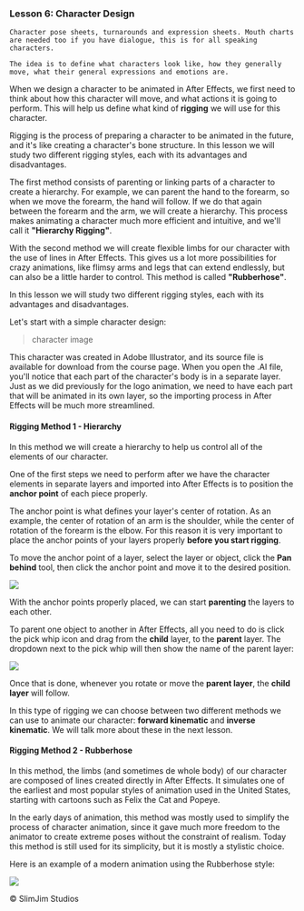 ### Lesson 6: Character Design

```
Character pose sheets, turnarounds and expression sheets. Mouth charts are needed too if you have dialogue, this is for all speaking characters.

The idea is to define what characters look like, how they generally move, what their general expressions and emotions are.

```


When we design a character to be animated in After Effects, we first need to think about how this character will move, and what actions it is going to perform. This will help us define what kind of **rigging** we will use for this character.

Rigging is the process of preparing a character to be animated in the future, and it's like creating a character's bone structure. In this lesson we will study two different rigging styles, each with its advantages and disadvantages.

The first method consists of parenting or linking parts of a character to create a hierarchy. For example, we can parent the hand to the forearm, so when we move the forearm, the hand will follow. If we do that again between the forearm and the arm, we will create a hierarchy. This process makes animating a character much more efficient and intuitive, and we'll call it **"Hierarchy Rigging"**.

With the second method we will create flexible limbs for our character with the use of lines in After Effects. This gives us a lot more possibilities for crazy animations, like flimsy arms and legs that can extend endlessly, but can also be a little harder to control. This method is called **"Rubberhose"**.

In this lesson we will study two different rigging styles, each with its advantages and disadvantages.

Let's start with a simple character design:

>character image

This character was created in Adobe Illustrator, and its source file is available for download from the course page. When you open the .AI file, you'll notice that each part of the character's body is in a separate layer. Just as we did previously for the logo animation, we need to have each part that will be animated in its own layer, so the importing process in After Effects will be much more streamlined.

#### Rigging Method 1 - Hierarchy

In this method we will create a hierarchy to help us control all of the elements of our character.

One of the first steps we need to perform after we have the character elements in separate layers and imported into After Effects is to position the **anchor point** of each piece properly.

The anchor point is what defines your layer's center of rotation. As an example, the center of rotation of an arm is the shoulder, while the center of rotation of the forearm is the elbow. For this reason it is very important to place the anchor points of your layers properly **before you start rigging**.

To move the anchor point of a layer, select the layer or object, click the **Pan behind** tool, then click the anchor point and move it to the desired position.

![](/assets/unit3/anchor_point.gif)

With the anchor points properly placed, we can start **parenting** the layers to each other.

To parent one object to another in After Effects, all you need to do is click the pick whip icon and drag from the **child** layer, to the **parent** layer. The dropdown next to the pick whip will then show the name of the parent layer:

![](/assets/unit3/parent_layers.gif)

Once that is done, whenever you rotate or move the **parent layer**, the **child layer** will follow.

In this type of rigging we can choose between two different methods we can use to animate our character: **forward kinematic** and **inverse kinematic**. We will talk more about these in the next lesson.

#### Rigging Method 2 - Rubberhose

In this method, the limbs (and sometimes de whole body) of our character are composed of lines created directly in After Effects. It simulates one of the earliest and most popular styles of animation used in the United States, starting with cartoons such as Felix the Cat and Popeye.

In the early days of animation, this method was mostly used to simplify the process of character animation, since it gave much more freedom to the animator to create extreme poses without the constraint of realism. Today this method is still used for its simplicity, but it is mostly a stylistic choice.

Here is an example of a modern animation using the Rubberhose style:

![](https://static1.squarespace.com/static/552a5cc4e4b059a56a050501/57c4256b20099e1e8b3e1427/57c42632f7e0ab69ed29be0c/1472472633069/LAGifathon11.gif?format=750w)

© SlimJim Studios







